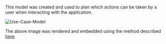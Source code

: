This model was created and used to plan which actions can be taken by a user when interacting with the application.

![Use-Case-Model](http://www.plantuml.com/plantuml/svg/7ShD2G91343XLhI1oTq6lDZ3Cfi4DpYPI7vGktVOouC7trKcZY8k7vSZynqt0E-VzfGyQgzWHvl9CnkQmgE-T-SVfAcyX7RGBXFKY4V0mXlsbVCtui2cz0S0)

The above image was rendered and embedded using the method described [here](https://stackoverflow.com/a/32771815/10764995).